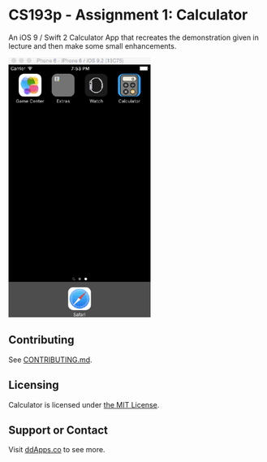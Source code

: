 # CS193p - Assignment 1: Calculator

An iOS 9 / Swift 2 Calculator App that recreates the demonstration given in lecture and then make some small enhancements.

![](Art/Screenshot/Calculator04.gif?raw=true)

## Contributing

See [CONTRIBUTING.md](CONTRIBUTING.md).

## Licensing
Calculator is licensed under [the MIT License](LICENSE).

## Support or Contact
Visit [ddApps.co](http://ddapps.co) to see more.